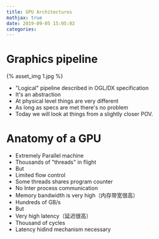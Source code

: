 ```yaml
---
title: GPU Architectures
mathjax: true
date: 2019-09-05 15:05:02
categories:
---
```

# Graphics pipeline

{% asset_img 1.jpg %}
- "Logical" pipeline described in OGL/DX specification
 - It's an abstraction
- At physical level things are very different
 - As long as specs are met there's no problem
- Today we will look at things from a slightly closer POV.

# Anatomy of a GPU

- Extremely Parallel machine 
 - Thousands of "threads" in flight
 - But
  - Limited flow control
  - Some threads shares program counter
  - No Inter process communication
- Memory bandwidth is very high（内存带宽很高）
 - Hundreds of GB/s
 - But
  - Very high latency（延迟很高）
   - Thousand of cycles
  - Latency hidind mechanism necessary
